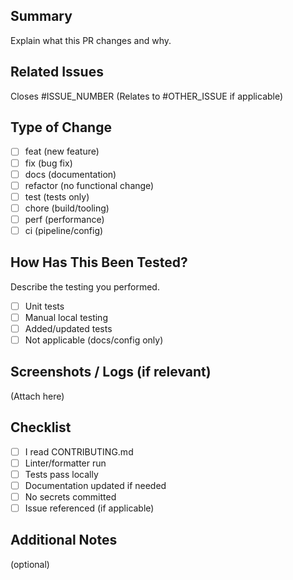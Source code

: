 ## Summary
Explain what this PR changes and why.

## Related Issues
Closes #ISSUE_NUMBER
(Relates to #OTHER_ISSUE if applicable)

## Type of Change
- [ ] feat (new feature)
- [ ] fix (bug fix)
- [ ] docs (documentation)
- [ ] refactor (no functional change)
- [ ] test (tests only)
- [ ] chore (build/tooling)
- [ ] perf (performance)
- [ ] ci (pipeline/config)

## How Has This Been Tested?
Describe the testing you performed.
- [ ] Unit tests
- [ ] Manual local testing
- [ ] Added/updated tests
- [ ] Not applicable (docs/config only)

## Screenshots / Logs (if relevant)
(Attach here)

## Checklist
- [ ] I read CONTRIBUTING.md
- [ ] Linter/formatter run
- [ ] Tests pass locally
- [ ] Documentation updated if needed
- [ ] No secrets committed
- [ ] Issue referenced (if applicable)

## Additional Notes
(optional)